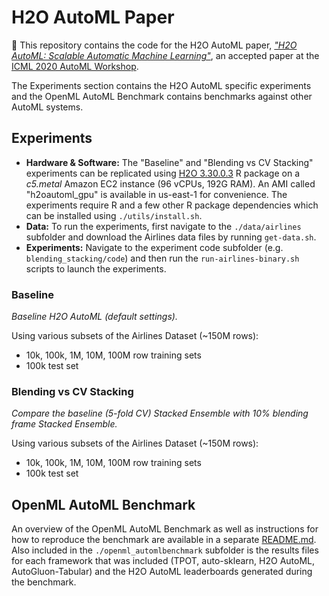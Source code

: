 # H2O AutoML Paper

👋 This repository contains the code for the H2O AutoML paper, [_"H2O AutoML: Scalable Automatic Machine Learning"_](https://www.automl.org/wp-content/uploads/2020/07/AutoML_2020_paper_61.pdf), an accepted paper at the [ICML 2020 AutoML Workshop](https://sites.google.com/view/automl2020/accepted-papers_1).

The Experiments section contains the H2O AutoML specific experiments and the OpenML AutoML Benchmark contains benchmarks against other AutoML systems.


## Experiments

- **Hardware & Software:** The "Baseline" and "Blending vs CV Stacking" experiments can be replicated using [H2O 3.30.0.3](http://h2o-release.s3.amazonaws.com/h2o/rel-zahradnik/3/index.html) R package on a *c5.metal* Amazon EC2 instance (96 vCPUs, 192G RAM). An AMI called "h2oautoml_gpu" is available in us-east-1 for convenience. The experiments require R and a few other R package dependencies which can be installed using  `./utils/install.sh`.  
- **Data:** To run the experiments, first navigate to the `./data/airlines` subfolder and download the Airlines data files by running `get-data.sh`.  
- **Experiments:** Navigate to the experiment code subfolder (e.g. `blending_stacking/code`) and then run the `run-airlines-binary.sh` scripts to launch the experiments.

### Baseline

*Baseline H2O AutoML (default settings).* 


Using various subsets of the Airlines Dataset (~150M rows):

- 10k, 100k, 1M, 10M, 100M row training sets
- 100k test set 


### Blending vs CV Stacking

*Compare the baseline (5-fold CV) Stacked Ensemble with 10% blending frame Stacked Ensemble.*

Using various subsets of the Airlines Dataset (~150M rows):

- 10k, 100k, 1M, 10M, 100M row training sets
- 100k test set 


## OpenML AutoML Benchmark

An overview of the OpenML AutoML Benchmark as well as instructions for how to reproduce the benchmark are available in a separate [README.md](https://github.com/h2oai/h2o-automl-paper/blob/master/openml_automlbenchmark/README.md).  Also included in the `./openml_automlbenchmark` subfolder is the results files for each framework that was included (TPOT, auto-sklearn, H2O AutoML, AutoGluon-Tabular) and the H2O AutoML leaderboards generated during the benchmark.
